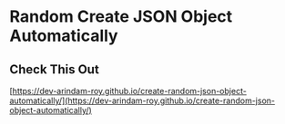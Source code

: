 # Random Create JSON Object Automatically

## Check This Out

[https://dev-arindam-roy.github.io/create-random-json-object-automatically/](https://dev-arindam-roy.github.io/create-random-json-object-automatically/)